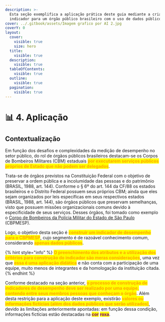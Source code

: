 ```yaml
---
description: >-
  Esta seção exemplifica a aplicação prática deste guia mediante a criação de um
  indicador para um órgão público brasileiro com o uso de dados públicos.
cover: ../.gitbook/assets/Imagem grafico por AI 2.jpg
coverY: 0
layout:
  cover:
    visible: true
    size: hero
  title:
    visible: true
  description:
    visible: true
  tableOfContents:
    visible: true
  outline:
    visible: true
  pagination:
    visible: true
---
```


# 📊 4. Aplicação

## Contextualização

Em função dos desafios e complexidades da medição de desempenho no setor público, do rol de órgãos públicos brasileiros destacam-se os Corpos de Bombeiros Militares (CBM) estaduais <mark style="color:orange;">**por executarem serviços públicos próprios de Estado que não podem ser delegados**</mark>.&#x20;

Trata-se de órgãos previstos na Constituição Federal com o objetivo de preservar a ordem pública e a incolumidade das pessoas e do patrimônio (BRASIL, 1988, art. 144). Conforme o § 6º do art. 144 da CF/88 os estados brasileiros e o Distrito Federal possuem seus próprios CBM; ainda que eles sejam organizados por leis específicas em seus respectivos estados (BRASIL, 1988, art. 144), são órgãos públicos que preservam semelhanças, visto que possuem missões organizacionais comuns devido à especificidade de seus serviços. Desses órgãos, foi tomado como exemplo o [Corpo de Bombeiros da Polícia Militar do Estado de São Paulo](http://www.ccb.policiamilitar.sp.gov.br/) (CBPMESP).

Logo, o objetivo desta seção é <mark style="color:orange;">**construir um indicador de desempenho para o CBPMESP**</mark>, cujo segmento é de razoável conhecimento comum, considerando <mark style="color:orange;">**apenas dados públicos**</mark>.&#x20;

{% hint style="info" %}
<mark style="color:orange;">**O preenchimento dos atributos e a utilização dos critérios para construção do indicador são meras considerações**</mark>, uma vez que <mark style="color:orange;">**essa é uma aplicação didática**</mark> e não conta com a participação de uma equipe, muito menos de integrantes e da homologação da instituição citada.&#x20;
{% endhint %}

Conforme destacado na seção anterior, <mark style="color:orange;">**o processo de construção de indicadores de desempenho deve ser realizado por uma equipe, contendo entre seus membros pessoas que conheçam o órgão**</mark>. Além desta restrição para a aplicação deste exemplo, existirão <mark style="color:orange;">**valores ou informações fictícias (além dos dados públicos que serão utilizados)**</mark>, devido às limitações anteriormente apontadas: em função dessa condição, informações fictícias estão destacadas na <mark style="color:purple;">**cor**</mark> <mark style="color:purple;">**roxa**</mark>.
